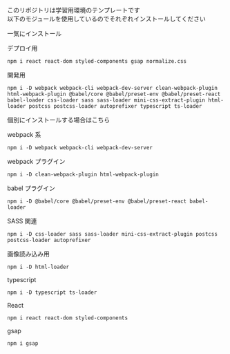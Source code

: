 このリポジトリは学習用環境のテンプレートです  
以下のモジュールを使用しているのでそれぞれインストールしてください

一気にインストール

デプロイ用

```console
npm i react react-dom styled-components gsap normalize.css
```

開発用

```console
npm i -D webpack webpack-cli webpack-dev-server clean-webpack-plugin html-webpack-plugin @babel/core @babel/preset-env @babel/preset-react babel-loader css-loader sass sass-loader mini-css-extract-plugin html-loader postcss postcss-loader autoprefixer typescript ts-loader
```

個別にインストールする場合はこちら

webpack 系

```console
npm i -D webpack webpack-cli webpack-dev-server
```

webpack プラグイン

```console
npm i -D clean-webpack-plugin html-webpack-plugin
```

babel プラグイン

```console
npm i -D @babel/core @babel/preset-env @babel/preset-react babel-loader
```

SASS 関連

```console
npm i -D css-loader sass sass-loader mini-css-extract-plugin postcss postcss-loader autoprefixer
```

画像読み込み用

```console
npm i -D html-loader
```

typescript

```console
npm i -D typescript ts-loader
```

React

```console
npm i react react-dom styled-components
```

gsap

```console
npm i gsap
```
